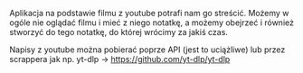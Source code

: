 Aplikacja na podstawie filmu z youtube potrafi nam go streścić. Możemy w ogóle nie oglądać filmu i mieć z niego notatkę, a możemy obejrzeć i również stworzyć do tego notatkę, do której wrócimy za jakiś czas.


Napisy z youtube można pobierać poprze API (jest to uciążliwe) lub przez scrappera jak np. yt-dlp -> https://github.com/yt-dlp/yt-dlp